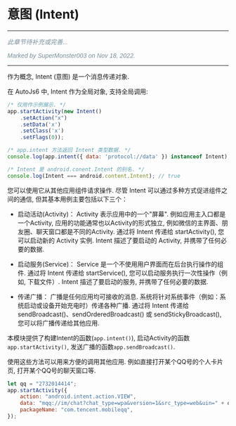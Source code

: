 # 意图 (Intent)

---

<p style="font: italic 1em sans-serif; color: #78909C">此章节待补充或完善...</p>
<p style="font: italic 1em sans-serif; color: #78909C">Marked by SuperMonster003 on Nov 18, 2022.</p>

---

作为概念, Intent (意图) 是一个消息传递对象.

在 AutoJs6 中, Intent 作为全局对象, 支持全局调用:

```js
/* 仅用作示例展示. */
app.startActivity(new Intent()
    .setAction("x")
    .setData('x')
    .setClass('x')
    .setFlags(0));

/* app.intent 方法返回 Intent 类型数据. */
console.log(app.intent({ data: 'protocol://data' }) instanceof Intent); // true

/* Intent 是 android.conent.Intent 的别名. */
console.log(Intent === android.content.Intent); // true
```

您可以使用它从其他应用组件请求操作. 尽管 Intent 可以通过多种方式促进组件之间的通信, 但其基本用例主要包括以下三个：

* 启动活动(Activity)：
  Activity 表示应用中的一个"屏幕". 例如应用主入口都是一个Activity, 应用的功能通常也以Activity的形式独立, 例如微信的主界面、朋友圈、聊天窗口都是不同的Activity. 通过将 Intent 传递给 startActivity(), 您可以启动新的 Activity 实例. Intent 描述了要启动的 Activity, 并携带了任何必要的数据.

* 启动服务(Service)：
  Service 是一个不使用用户界面而在后台执行操作的组件. 通过将 Intent 传递给 startService(), 您可以启动服务执行一次性操作（例如, 下载文件）. Intent 描述了要启动的服务, 并携带了任何必要的数据.

* 传递广播：
  广播是任何应用均可接收的消息. 系统将针对系统事件（例如：系统启动或设备开始充电时）传递各种广播. 通过将 Intent 传递给 sendBroadcast()、sendOrderedBroadcast() 或 sendStickyBroadcast(), 您可以将广播传递给其他应用.

本模块提供了构建Intent的函数(`app.intent()`), 启动Activity的函数`app.startActivity()`, 发送广播的函数`app.sendBroadcast()`.

使用这些方法可以用来方便的调用其他应用. 例如直接打开某个QQ号的个人卡片页, 打开某个QQ号的聊天窗口等.

```js
let qq = "2732014414";
app.startActivity({
    action: "android.intent.action.VIEW",
    data: "mqq://im/chat?chat_type=wpa&version=1&src_type=web&uin=" + qq,
    packageName: "com.tencent.mobileqq",
});

```